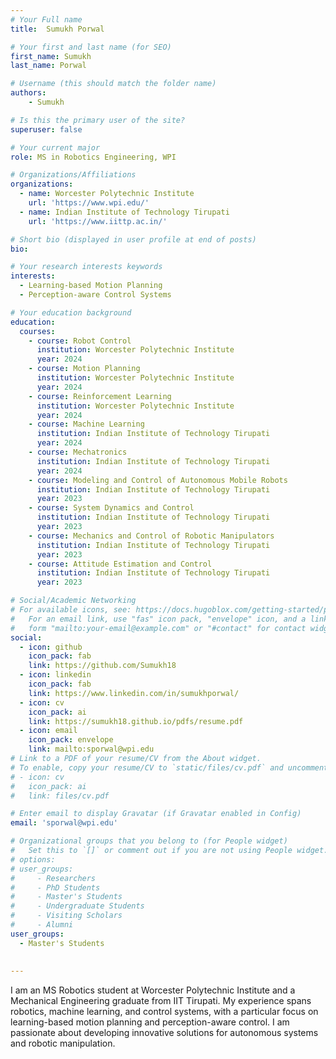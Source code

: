 ```yaml
---
# Your Full name
title:  Sumukh Porwal

# Your first and last name (for SEO)
first_name: Sumukh
last_name: Porwal

# Username (this should match the folder name)
authors:
    - Sumukh 

# Is this the primary user of the site?
superuser: false

# Your current major 
role: MS in Robotics Engineering, WPI

# Organizations/Affiliations
organizations:
  - name: Worcester Polytechnic Institute
    url: 'https://www.wpi.edu/'
  - name: Indian Institute of Technology Tirupati
    url: 'https://www.iittp.ac.in/'

# Short bio (displayed in user profile at end of posts)
bio: 

# Your research interests keywords
interests:
  - Learning-based Motion Planning
  - Perception-aware Control Systems

# Your education background
education:
  courses:
    - course: Robot Control
      institution: Worcester Polytechnic Institute
      year: 2024
    - course: Motion Planning
      institution: Worcester Polytechnic Institute
      year: 2024
    - course: Reinforcement Learning
      institution: Worcester Polytechnic Institute
      year: 2024
    - course: Machine Learning
      institution: Indian Institute of Technology Tirupati
      year: 2024
    - course: Mechatronics
      institution: Indian Institute of Technology Tirupati
      year: 2024
    - course: Modeling and Control of Autonomous Mobile Robots
      institution: Indian Institute of Technology Tirupati
      year: 2023
    - course: System Dynamics and Control
      institution: Indian Institute of Technology Tirupati
      year: 2023
    - course: Mechanics and Control of Robotic Manipulators
      institution: Indian Institute of Technology Tirupati
      year: 2023
    - course: Attitude Estimation and Control
      institution: Indian Institute of Technology Tirupati
      year: 2023

# Social/Academic Networking
# For available icons, see: https://docs.hugoblox.com/getting-started/page-builder/#icons
#   For an email link, use "fas" icon pack, "envelope" icon, and a link in the
#   form "mailto:your-email@example.com" or "#contact" for contact widget.
social:
  - icon: github
    icon_pack: fab
    link: https://github.com/Sumukh18
  - icon: linkedin
    icon_pack: fab
    link: https://www.linkedin.com/in/sumukhporwal/
  - icon: cv
    icon_pack: ai
    link: https://sumukh18.github.io/pdfs/resume.pdf
  - icon: email
    icon_pack: envelope
    link: mailto:sporwal@wpi.edu
# Link to a PDF of your resume/CV from the About widget.
# To enable, copy your resume/CV to `static/files/cv.pdf` and uncomment the lines below.
# - icon: cv
#   icon_pack: ai
#   link: files/cv.pdf

# Enter email to display Gravatar (if Gravatar enabled in Config)
email: 'sporwal@wpi.edu'

# Organizational groups that you belong to (for People widget)
#   Set this to `[]` or comment out if you are not using People widget.
# options: 
# user_groups:
#     - Researchers
#     - PhD Students
#     - Master's Students
#     - Undergraduate Students
#     - Visiting Scholars
#     - Alumni
user_groups:
  - Master's Students
  
  
---
```

I am an MS Robotics student at Worcester Polytechnic Institute and a Mechanical Engineering graduate from IIT Tirupati. My experience spans robotics, machine learning, and control systems, with a particular focus on learning-based motion planning and perception-aware control. I am passionate about developing innovative solutions for autonomous systems and robotic manipulation.
